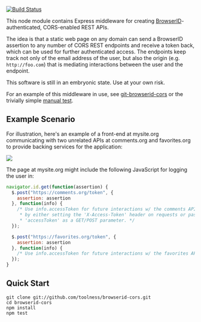 [![Build Status](https://secure.travis-ci.org/toolness/browserid-cors.png?branch=master)](http://travis-ci.org/toolness/browserid-cors)

This node module contains Express middleware for creating 
[BrowserID][]-authenticated, CORS-enabled REST APIs.

The idea is that a static web page on any domain can send a BrowserID
assertion to any number of CORS REST endpoints and receive a token back,
which can be used for further authenticated access. The endpoints keep
track not only of the email address of the user, but also the origin
(e.g. `http://foo.com`) that is mediating interactions between the user
and the endpoint.

This software is still in an embryonic state. Use at your own risk.

For an example of this middleware in use, see [git-browserid-cors][] or
the trivially simple [manual test][].

## Example Scenario

For illustration, here's an example of a front-end at mysite.org
communicating with two unrelated APIs at comments.org and
favorites.org to provide backing services for the application:

<img src="http://u.toolness.org/eawjr">

The page at mysite.org might include the following JavaScript for 
logging the user in:

```javascript
navigator.id.get(function(assertion) {
  $.post("https://comments.org/token", {
    assertion: assertion
  }, function(info) {
    /* Use info.accessToken for future interactions w/ the comments API
     * by either setting the 'X-Access-Token' header on requests or passing
     * 'accessToken' as a GET/POST parameter. */
  });

  $.post("https://favorites.org/token", {
    assertion: assertion
  }, function(info) {
    /* Use info.accessToken for future interactions w/ the favorites API. */
  });
}
```

## Quick Start

    git clone git://github.com/toolness/browserid-cors.git
    cd browserid-cors
    npm install
    npm test

  [git-browserid-cors]: https://github.com/toolness/git-browserid-cors
  [manual test]: https://github.com/toolness/browserid-cors/tree/master/test/manual
  [BrowserID]: http://browserid.org
